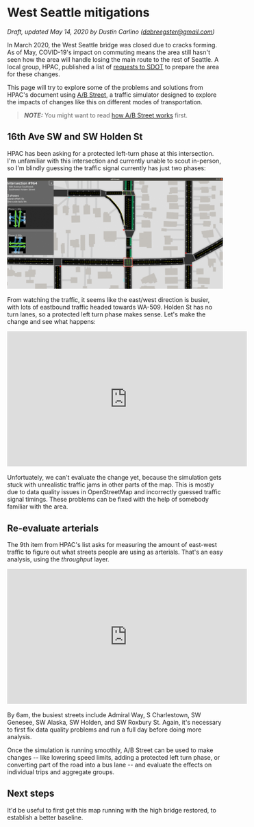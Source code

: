 # West Seattle mitigations

_Draft, updated May 14, 2020 by Dustin Carlino (<dabreegster@gmail.com>)_

In March 2020, the West Seattle bridge was closed due to cracks forming. As of
May, COVID-19's impact on commuting means the area still hasn't seen how the
area will handle losing the main route to the rest of Seattle. A local group,
HPAC, published a list of
[requests to SDOT](https://www.westsideseattle.com/robinson-papers/2020/05/04/highland-park-action-coalition-calls-seattle-officials-traffic)
to prepare the area for these changes.

This page will try to explore some of the problems and solutions from HPAC's
document using [A/B Street](https://abstreet.org), a traffic simulator designed
to explore the impacts of changes like this on different modes of
transportation.

> **_NOTE:_** You might want to read [how A/B Street works](../how_it_works.md)
> first.

## 16th Ave SW and SW Holden St

HPAC has been asking for a protected left-turn phase at this intersection. I'm
unfamiliar with this intersection and currently unable to scout in-person, so
I'm blindly guessing the traffic signal currently has just two phases:

![existing_diagram](existing_diagram.gif)

From watching the traffic, it seems like the east/west direction is busier, with
lots of eastbound traffic headed towards WA-509. Holden St has no turn lanes, so
a protected left turn phase makes sense. Let's make the change and see what
happens:

<iframe width="560" height="315" src="https://www.youtube.com/embed/6tooJaZLa0Q" frameborder="0" allow="autoplay; encrypted-media" allowfullscreen></iframe>

Unfortuately, we can't evaluate the change yet, because the simulation gets
stuck with unrealistic traffic jams in other parts of the map. This is mostly
due to data quality issues in OpenStreetMap and incorrectly guessed traffic
signal timings. These problems can be fixed with the help of somebody familiar
with the area.

## Re-evaluate arterials

The 9th item from HPAC's list asks for measuring the amount of east-west traffic
to figure out what streets people are using as arterials. That's an easy
analysis, using the _throughput_ layer.

<iframe width="560" height="315" src="https://www.youtube.com/embed/yzp9c7gHhOI" frameborder="0" allow="autoplay; encrypted-media" allowfullscreen></iframe>

By 6am, the busiest streets include Admiral Way, S Charlestown, SW Genesee, SW
Alaska, SW Holden, and SW Roxbury St. Again, it's necessary to first fix data
quality problems and run a full day before doing more analysis.

Once the simulation is running smoothly, A/B Street can be used to make changes
-- like lowering speed limits, adding a protected left turn phase, or converting
part of the road into a bus lane -- and evaluate the effects on individual trips
and aggregate groups.

## Next steps

It'd be useful to first get this map running with the high bridge restored, to
establish a better baseline.
